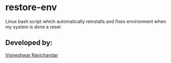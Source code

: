 # restore-env
Linux bash script which automatically reinstalls and fixes environment when my system is done a reset.

## Developed by:  
[Vigneshwar Ravichandar](https://github.com/ToastCoder)
